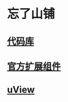 # 忘了山铺

## [代码库](https://github.com/RyenToretto/ku-mall)

## [官方扩展组件](https://uniapp.dcloud.net.cn/component/uniui/color.html)

## [uView](http://www.uviewui.com/components/downloadSetting.html)
